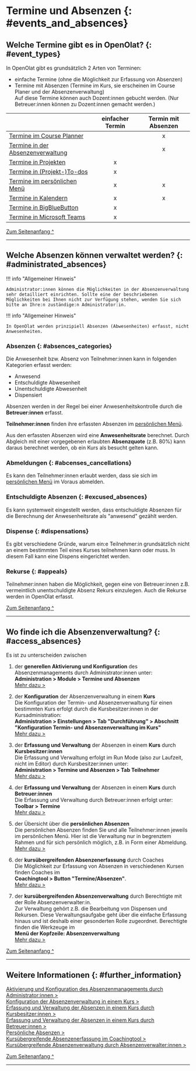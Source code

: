 # Termine und Absenzen {: #events_and_absences}


## Welche Termine gibt es in OpenOlat? {: #event_types}

In OpenOlat gibt es grundsätzlich 2 Arten von Terminen:

- einfache Termine (ohne die Möglichkeit zur Erfassung von Absenzen)
- Termine mit Absenzen (Termine im Kurs, sie erscheinen im Course Planer und der Absenzenverwaltung)<br>
Auf diese Termine können auch Dozent:innen gebucht werden. (Nur Betreuer:innen können zu Dozent:innen gemacht werden.)

|                           | einfacher Termin | Termin mit Absenzen |
| ------------------------- |:-----------------:|:--------------------:|
|[Termine im Course Planner](../area_modules/Course_Planner_Events.de.md)|   |x|
|[Termine in der Absenzenverwaltung](#access_absences)|   |x|
|[Termine in Projekten](../area_modules/Project_Schedule.de.md)| x |  | 
|[Termine in (Projekt-)To-dos](../area_modules/Project_Schedule.de.md)| x |  | 
|[Termine im persönlichen Menü](../personal_menu/To-Dos.de.md)| x | x | 
|[Termine in Kalendern](../personal_menu/Calendar.de.md#create_entry)| x | x | 
|[Termine in BigBlueButton](../../manual_admin/administration/BigBlueButton_module.de.md#tab_online-meetings)| x |  | 
|[Termine in Microsoft Teams](../learningresources/Course_Element_Microsoft_Teams.de.md#raum-konfigurieren-bei-geschlossenem-kurseditor)| x |  | 


[Zum Seitenanfang ^](#events_and_absences)

---


## Welche Absenzen können verwaltet werden? {: #administrated_absences}

!!! info "Allgemeiner Hinweis"

    Administrator:innen können die Möglichkeiten in der Absenzenverwaltung sehr detailliert einrichten. Sollte eine der beschriebenen Möglichkeiten bei Ihnen nicht zur Verfügung stehen, wenden Sie sich bitte an Ihre:n zuständige:n Administrator:in.

!!! info "Allgemeiner Hinweis"

    In OpenOlat werden prinzipiell Absenzen (Abwesenheiten) erfasst, nicht Anwesenheiten.


### Absenzen {: #absences_categories}

Die Anwesenheit bzw. Absenz von Teilnehmer:innen kann in folgenden Kategorien erfasst werden:

- Anwesend
- Entschuldigte Abwesenheit
- Unentschuldigte Abwesenheit
- Dispensiert

Absenzen werden in der Regel bei einer Anwesenheitskontrolle durch die **Betreuer:innen** erfasst.

**Teilnehmer:innen** finden ihre erfassten Absenzen im [persönlichen Menü](../personal_menu/Absences.de.md).

Aus den erfassten Absenzen wird eine **Anwesenheitsrate** berechnet. Durch Abgleich mit einer vorgegebenen erlaubten **Absenzquote** (z.B. 80%) kann daraus berechnet werden, ob ein Kurs als besucht gelten kann.

### Abmeldungen {: #abcenses_cancellations}

Es kann den Teilnehmer:innen erlaubt werden, dass sie sich im [persönlichen Menü](../personal_menu/Absences.de.md#tab-abmeldung-dispense) im Voraus abmelden.

### Entschuldigte Absenzen {: #excused_absences}

Es kann systemweit eingestellt werden, dass entschuldigte Absenzen für die Berechnung der Anwesenheitsrate als "anwesend" gezählt werden.

### Dispense {: #dispensations}

Es gibt verschiedene Gründe, warum ein:e Teilnehmer:in grundsätzlich nicht an einem bestimmten Teil eines Kurses teilnehmen kann oder muss. In diesem Fall kann eine Dispens eingerichtet werden.

### Rekurse {: #appeals}

Teilnehmer:innen haben die Möglichkeit, gegen eine von Betreuer:innen z.B. vermeintlich unentschuldigte Absenz Rekurs einzulegen. Auch die Rekurse werden in OpenOlat erfasst.

[Zum Seitenanfang ^](#events_and_absences)

---


## Wo finde ich die Absenzenverwaltung?  {: #access_absences}

Es ist zu unterscheiden zwischen 

1. der **generellen Aktivierung und Konfiguration** des Absenzenmanagements durch Administrator:innen unter:<br>
   **Administration > Module > Termine und Absenzen**<br>
   [Mehr dazu >](../../manual_admin/administration/Modules_Events_and_Absences.de.md)


2. der **Konfiguration** der Absenzenverwaltung in einem **Kurs**<br>
    Die Konfiguration der Termin- und Absenzenverwaltung für einen bestimmten Kurs erfolgt durch die Kursbesitzer:innen in der Kursadministration:<br>
    **Administration > Einstellungen > Tab "Durchführung" > Abschnitt "Konfiguration Termin- und Absenzenverwaltung im Kurs"**<br>
    [Mehr dazu >](../learningresources/Course_Settings_Execution.de.md#config_event_and_absence_management)


3. der **Erfassung und Verwaltung** der Absenzen in einem **Kurs** durch **Kursbesitzer:innen**<br>
    Die Erfassung und Verwaltung erfolgt im Run Mode (also zur Laufzeit, nicht im Editor) durch Kursbesitzer:innen unter:<br>
    **Administration > Termine und Absenzen > Tab Teilnehmer**<br>
    [Mehr dazu >](../learningresources/Events_and_absences.de.md)

4. der **Erfassung und Verwaltung** der Absenzen in einem **Kurs** durch **Betreuer:innen**<br>
    Die Erfassung und Verwaltung durch Betreuer:innen erfolgt unter:<br>
    **Toolbar > Termine**<br>
    [Mehr dazu >](../learningresources/Toolbar_Events.de.md)

5. der Übersicht über die **persönlichen Absenzen**<br>
    Die persönlichen Absenzen finden Sie und alle Teilnehmer:innen jeweils im persönlichen Menü. Hier ist die Verwaltung nur in begrenztem Rahmen und für sich persönlich möglich, z.B. in Form einer Abmeldung.<br>
    [Mehr dazu >](../personal_menu/Absences.de.md)


6.  der **kursübergreifenden Absenzenerfassung** durch Coaches<br>
    Die Möglichkeit zur Erfassung von Absenzen in verschiedenen Kursen finden Coaches im <br>
    **Coachingtool > Button "Termine/Absenzen"**.<br>
    [Mehr dazu >](../area_modules/Coaching.de.md)


7. der **kursübergreifenden Absenzenverwaltung** durch Berechtigte mit der Rolle Absenzenverwalter:in.<br>
    Zur Verwaltung gehört z.B. die Bearbeitung von Dispensen und Rekursen. Diese Verwaltungsaufgabe geht über die einfache Erfassung hinaus und ist deshalb einer gesonderten Rolle zugeordnet. Berechtigte finden die Werkzeuge im<br>
   **Menü der Kopfzeile: Absenzenverwaltung**<br>
   [Mehr dazu >](../area_modules/Absence_Management.de.md)


[Zum Seitenanfang ^](#events_and_absences)

---


## Weitere Informationen {: #further_information}

[Aktivierung und Konfiguration des Absenzenmanagements durch Administrator:innen >](../../manual_admin/administration/Modules_Events_and_Absences.de.md)<br>
[Konfiguration der Absenzenverwaltung in einem Kurs >](../learningresources/Course_Settings_Execution.de.md#config_event_and_absence_management)<br>
[Erfassung und Verwaltung der Absenzen in einem Kurs durch Kursbesitzer:innen >](../learningresources/Events_and_absences.de.md)<br>
[Erfassung und Verwaltung der Absenzen in einem Kurs durch Betreuer:innen >](../learningresources/Toolbar_Events.de.md)<br>
[Persönliche Absenzen >](../personal_menu/Absences.de.md)<br>
[Kursübergreifende Absenzenerfassung im Coachingtool >](../area_modules/Coaching.de.md)<br>
[Kursübergreifende Absenzenverwaltung durch Absenzenverwalter:innen >](../area_modules/Absence_Management.de.md)<br>

[Zum Seitenanfang ^](#events_and_absences)

---